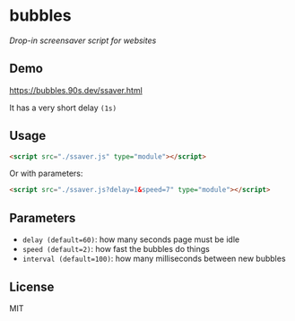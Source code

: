 # bubbles

*Drop-in screensaver script for websites*

## Demo

https://bubbles.90s.dev/ssaver.html

It has a very short delay `(1s)`

## Usage

```html
<script src="./ssaver.js" type="module"></script>
```

Or with parameters:

```html
<script src="./ssaver.js?delay=1&speed=7" type="module"></script>
```

## Parameters

* `delay (default=60)`: how many seconds page must be idle
* `speed (default=2)`: how fast the bubbles do things
* `interval (default=100)`: how many milliseconds between new bubbles

## License

MIT
